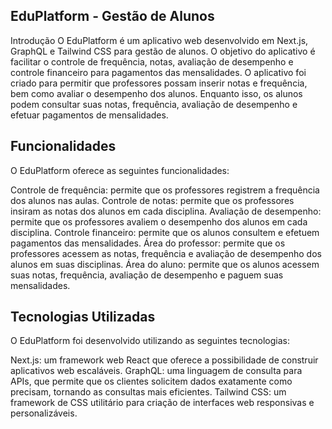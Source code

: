 ## EduPlatform - Gestão de Alunos
Introdução
O EduPlatform é um aplicativo web desenvolvido em Next.js, GraphQL e Tailwind CSS para gestão de alunos. O objetivo do aplicativo é facilitar o controle de frequência, notas, avaliação de desempenho e controle financeiro para pagamentos das mensalidades. O aplicativo foi criado para permitir que professores possam inserir notas e frequência, bem como avaliar o desempenho dos alunos. Enquanto isso, os alunos podem consultar suas notas, frequência, avaliação de desempenho e efetuar pagamentos de mensalidades.

## Funcionalidades
O EduPlatform oferece as seguintes funcionalidades:

Controle de frequência: permite que os professores registrem a frequência dos alunos nas aulas.
Controle de notas: permite que os professores insiram as notas dos alunos em cada disciplina.
Avaliação de desempenho: permite que os professores avaliem o desempenho dos alunos em cada disciplina.
Controle financeiro: permite que os alunos consultem e efetuem pagamentos das mensalidades.
Área do professor: permite que os professores acessem as notas, frequência e avaliação de desempenho dos alunos em suas disciplinas.
Área do aluno: permite que os alunos acessem suas notas, frequência, avaliação de desempenho e paguem suas mensalidades.

## Tecnologias Utilizadas
O EduPlatform foi desenvolvido utilizando as seguintes tecnologias:

Next.js: um framework web React que oferece a possibilidade de construir aplicativos web escaláveis.
GraphQL: uma linguagem de consulta para APIs, que permite que os clientes solicitem dados exatamente como precisam, tornando as consultas mais eficientes.
Tailwind CSS: um framework de CSS utilitário para criação de interfaces web responsivas e personalizáveis.
